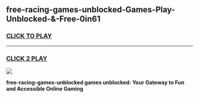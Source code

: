 
## free-racing-games-unblocked-Games-Play-Unblocked-&-Free-0in61
<h3>
<a href="https://premium76.site?title=free-racing-games-unblocked&ref=24A">CLICK TO PLAY</a></h3>
<hr>

<h3>
<a href="https://premium76.site?title=free-racing-games-unblocked&ref=24A">CLICK 2 PLAY</a>
  
</h3>

<a href="https://premium76.site?title=free-racing-games-unblocked&ref=24A"><img src="https://clearcache.store/games.png"></a>


**free-racing-games-unblocked games unblocked: Your Gateway to Fun and Accessible Online Gaming**
